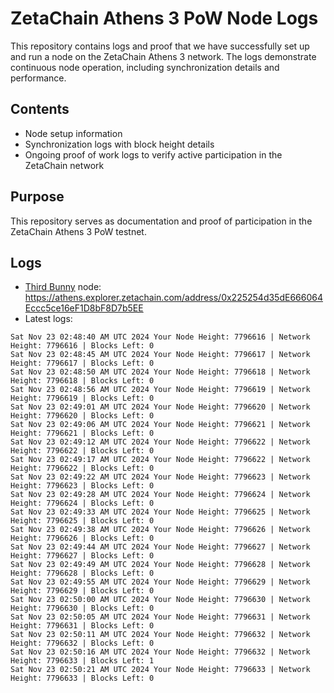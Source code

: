 # ZetaChain Athens 3 PoW Node Logs
This repository contains logs and proof that we have successfully set up and run a node on the ZetaChain Athens 3 network. The logs demonstrate continuous node operation, including synchronization details and performance.

## Contents
- Node setup information
- Synchronization logs with block height details
- Ongoing proof of work logs to verify active participation in the ZetaChain network

## Purpose
This repository serves as documentation and proof of participation in the ZetaChain Athens 3 PoW testnet.

## Logs

- [Third Bunny](https://thirdbunny.xyz/) node: https://athens.explorer.zetachain.com/address/0x225254d35dE666064Eccc5ce16eF1D8bF8D7b5EE
- Latest logs:
```
Sat Nov 23 02:48:40 AM UTC 2024 Your Node Height: 7796616 | Network Height: 7796616 | Blocks Left: 0
Sat Nov 23 02:48:45 AM UTC 2024 Your Node Height: 7796617 | Network Height: 7796617 | Blocks Left: 0
Sat Nov 23 02:48:50 AM UTC 2024 Your Node Height: 7796618 | Network Height: 7796618 | Blocks Left: 0
Sat Nov 23 02:48:56 AM UTC 2024 Your Node Height: 7796619 | Network Height: 7796619 | Blocks Left: 0
Sat Nov 23 02:49:01 AM UTC 2024 Your Node Height: 7796620 | Network Height: 7796620 | Blocks Left: 0
Sat Nov 23 02:49:06 AM UTC 2024 Your Node Height: 7796621 | Network Height: 7796621 | Blocks Left: 0
Sat Nov 23 02:49:12 AM UTC 2024 Your Node Height: 7796622 | Network Height: 7796622 | Blocks Left: 0
Sat Nov 23 02:49:17 AM UTC 2024 Your Node Height: 7796622 | Network Height: 7796622 | Blocks Left: 0
Sat Nov 23 02:49:22 AM UTC 2024 Your Node Height: 7796623 | Network Height: 7796623 | Blocks Left: 0
Sat Nov 23 02:49:28 AM UTC 2024 Your Node Height: 7796624 | Network Height: 7796624 | Blocks Left: 0
Sat Nov 23 02:49:33 AM UTC 2024 Your Node Height: 7796625 | Network Height: 7796625 | Blocks Left: 0
Sat Nov 23 02:49:38 AM UTC 2024 Your Node Height: 7796626 | Network Height: 7796626 | Blocks Left: 0
Sat Nov 23 02:49:44 AM UTC 2024 Your Node Height: 7796627 | Network Height: 7796627 | Blocks Left: 0
Sat Nov 23 02:49:49 AM UTC 2024 Your Node Height: 7796628 | Network Height: 7796628 | Blocks Left: 0
Sat Nov 23 02:49:55 AM UTC 2024 Your Node Height: 7796629 | Network Height: 7796629 | Blocks Left: 0
Sat Nov 23 02:50:00 AM UTC 2024 Your Node Height: 7796630 | Network Height: 7796630 | Blocks Left: 0
Sat Nov 23 02:50:05 AM UTC 2024 Your Node Height: 7796631 | Network Height: 7796631 | Blocks Left: 0
Sat Nov 23 02:50:11 AM UTC 2024 Your Node Height: 7796632 | Network Height: 7796632 | Blocks Left: 0
Sat Nov 23 02:50:16 AM UTC 2024 Your Node Height: 7796632 | Network Height: 7796633 | Blocks Left: 1
Sat Nov 23 02:50:21 AM UTC 2024 Your Node Height: 7796633 | Network Height: 7796633 | Blocks Left: 0
```
